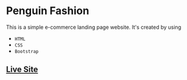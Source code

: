 # Penguin Fashion

This is a simple e-commerce landing page website. It's created by using
- `HTML`
- `CSS`
- `Bootstrap`

## [Live Site](https://mhasanjoy.github.io/penguin-fashion/)